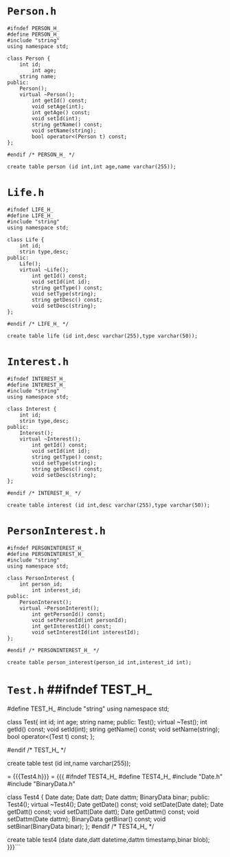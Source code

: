 # `Person.h` #
```
#ifndef PERSON_H_
#define PERSON_H_
#include "string"
using namespace std;

class Person {
	int id;
        int age;
	string name;
public:
	Person();
	virtual ~Person();
        int getId() const;
        void setAge(int);
        int getAge() const;
        void setId(int);
        string getName() const;
        void setName(string);
        bool operator<(Person t) const;
};

#endif /* PERSON_H_ */

create table person (id int,int age,name varchar(255));
```


# `Life.h` #
```
#ifndef LIFE_H_
#define LIFE_H_
#include "string"
using namespace std;

class Life {
	int id;
	strin type,desc;
public:
	Life();
	virtual ~Life();
        int getId() const;
        void setId(int id);
        string getType() const;
        void setType(string);
        string getDesc() const;
        void setDesc(string);
};

#endif /* LIFE_H_ */

create table life (id int,desc varchar(255),type varchar(50));
```


# `Interest.h` #
```
#ifndef INTEREST_H_
#define INTEREST_H_
#include "string"
using namespace std;

class Interest {
	int id;
	strin type,desc;
public:
	Interest();
	virtual ~Interest();
        int getId() const;
        void setId(int id);
        string getType() const;
        void setType(string);
        string getDesc() const;
        void setDesc(string);
};

#endif /* INTEREST_H_ */

create table interest (id int,desc varchar(255),type varchar(50));
```


# `PersonInterest.h` #
```
#ifndef PERSONINTEREST_H_
#define PERSONINTEREST_H_
#include "string"
using namespace std;

class PersonInterest {
	int person_id;
        int interest_id;
public:
	PersonInterest();
	virtual ~PersonInterest();
        int getPersonId() const;
        void setPersonId(int personId);
        int getInterestId() const;
        void setInterestId(int interestId);
};

#endif /* PERSONINTEREST_H_ */

create table person_interest(person_id int,interest_id int);
```


# `Test.h` ##ifndef TEST_H_
#define TEST_H_
#include "string"
using namespace std;

class Test{
	int id;
        int age;
	string name;
public:
	Test();
	virtual ~Test();
        int getId() const;
        void setId(int);
        string getName() const;
        void setName(string);
        bool operator<(Test t) const;
};

#endif /* TEST_H_ */

create table test (id int,name varchar(255));



= {{{Test4.h}}} =
{{{
#ifndef TEST4_H_
#define TEST4_H_
#include "Date.h"
#include "BinaryData.h"

class Test4 {
	Date date;
	Date datt;
	Date dattm;
	BinaryData binar;
public:
	Test4();
	virtual ~Test4();
	Date getDate() const;
        void setDate(Date date);
        Date getDatt() const;
        void setDatt(Date datt);
        Date getDattm() const;
        void setDattm(Date dattm);
        BinaryData getBinar() const;
        void setBinar(BinaryData binar);
};
#endif /* TEST4_H_ */

create table test4 (date date,datt datetime,dattm timestamp,binar blob);
}}}```